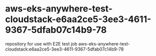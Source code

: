 # aws-eks-anywhere-test-cloudstack-e6aa2ce5-3ee3-4611-9367-5dfab07c14b9-78
repository for use with E2E test job aws-eks-anywhere-test-cloudstack:e6aa2ce5-3ee3-4611-9367-5dfab07c14b9-78
